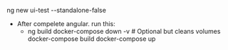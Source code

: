 ng new ui-test --standalone-false
- After compelete angular. run this:
    - ng build
docker-compose down -v  # Optional but cleans volumes
docker-compose build
docker-compose up
